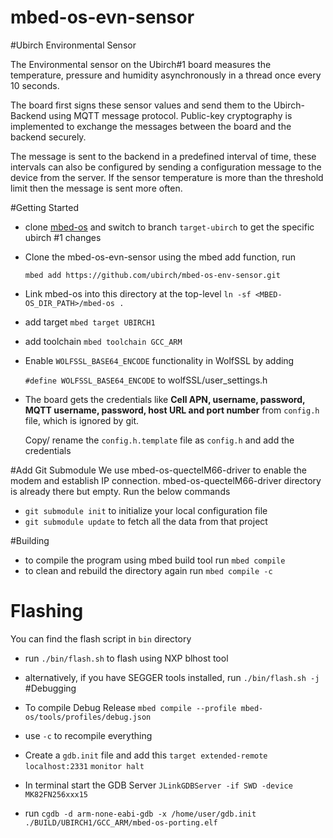 # mbed-os-evn-sensor
#Ubirch Environmental Sensor

The Environmental sensor on the Ubirch#1 board measures the temperature, pressure and humidity asynchronously in a thread once every 10 seconds.

The board first signs these sensor values and send them to the Ubirch-Backend using MQTT message protocol.
Public-key cryptography is implemented to exchange the messages between the board and the backend securely.

The message is sent to the backend in a predefined interval of time, these intervals can also be configured by sending a configuration message to the device from the server. 
If the sensor temperature is more than the threshold limit then the message is sent more often.

#Getting Started
- clone [mbed-os](https://github.com/ARMmbed/mbed-os.git) and switch to branch `target-ubirch` to get the specific ubirch #1 changes
- Clone the mbed-os-evn-sensor using the mbed add <URL> function, run 

  `mbed add https://github.com/ubirch/mbed-os-env-sensor.git`
- Link mbed-os into this directory at the top-level
`ln -sf <MBED-OS_DIR_PATH>/mbed-os .`
- add target `mbed target UBIRCH1`
- add toolchain `mbed toolchain GCC_ARM`
- Enable `WOLFSSL_BASE64_ENCODE` functionality in WolfSSL by adding 

  `#define WOLFSSL_BASE64_ENCODE` to wolfSSL/user_settings.h
- The board gets the credentials like **Cell APN, username, password, MQTT username, password, host URL and port number** from `config.h` file, which is ignored by git.
 
   Copy/ rename the `config.h.template` file as `config.h` and add the credentials 

#Add Git Submodule
We use mbed-os-quectelM66-driver to enable the modem and establish IP connection. 
mbed-os-quectelM66-driver directory is already there but empty. Run the below commands
- `git submodule init` to initialize your local configuration file
- `git submodule update`  to fetch all the data from that project

#Building
- to compile the program using mbed build tool run `mbed compile`
- to clean and rebuild the directory again run `mbed compile -c`

# Flashing
You can find the flash script in `bin` directory
- run `./bin/flash.sh` to flash using NXP blhost tool
- alternatively, if you have SEGGER tools installed, run `./bin/flash.sh -j`
#Debugging
- To compile Debug Release
`mbed compile --profile mbed-os/tools/profiles/debug.json`
- use `-c` to recompile everything
- Create a `gdb.init` file and add this
`target extended-remote localhost:2331`
`monitor halt`

- In terminal start the GDB Server
`JLinkGDBServer -if SWD -device MK82FN256xxx15`
- run `cgdb -d arm-none-eabi-gdb -x /home/user/gdb.init ./BUILD/UBIRCH1/GCC_ARM/mbed-os-porting.elf`

